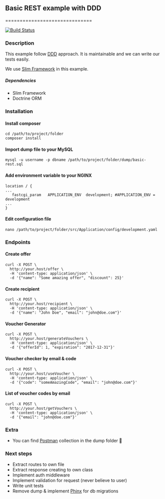 ## Basic REST example with DDD
==============================

[![Build Status](https://travis-ci.org/SananGuliyev/basic-rest-example.svg?branch=master)](https://travis-ci.org/SananGuliyev/basic-rest-example)

### Description
This example follow [DDD](https://en.wikipedia.org/wiki/Domain-driven_design) approach. It is maintainable and we can write our tests easily.

We use [Slim Framework](https://www.slimframework.com/) in this example.

##### Dependencies
* Slim Framework
* Doctrine ORM

### Installation
#### Install composer
```
cd /path/to/project/folder
composer install
```

#### Import dump file to your MySQL
```
mysql -u username -p dbname /path/to/project/folder/dump/basic-rest.sql
```

#### Add environment variable to your NGINX
```
location / {
...
   fastcgi_param   APPLICATION_ENV  development; #APPLICATION_ENV = development
...
}
```

#### Edit configuration file
```
nano /path/to/project/folder/src/Application/config/development.yaml
```

### Endpoints

#### Create offer
```
curl -X POST \
  http://your.host/offer \
  -H 'content-type: application/json' \
  -d '{"name": "Some amazing offer", "discount": 25}'
```

#### Create recipient
```
curl -X POST \
  http://your.host/recipient \
  -H 'content-type: application/json' \
  -d '{"name": "John Doe", "email": "john@doe.com"}'
```

#### Voucher Generator
```
curl -X POST \
  http://your.host/generateVouchers \
  -H 'content-type: application/json' \
  -d '{"offerId": 1, "expiration": "2017-12-31"}'
```

#### Voucher checker by email & code
```
curl -X POST \
  http://your.host/useVoucher \
  -H 'content-type: application/json' \
  -d '{"code": "someAmazingCode", "email": "john@doe.com"}'
```

#### List of voucher codes by email
```
curl -X POST \
  http://your.host/getVouchers \
  -H 'content-type: application/json' \
  -d '{"email": "john@doe.com"}'
```

### Extra

* You can find [Postman](https://www.getpostman.com/) collection in the dump folder :gift:


### Next steps
* Extract routes to own file
* Extract response creating to own class
* Implement auth middleware
* Implement validation for request (never believe to user)
* Write unit tests
* Remove dump & implement [Phinx](https://phinx.org) for db migrations
